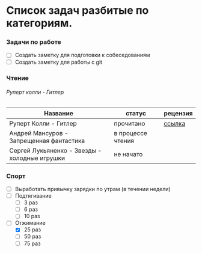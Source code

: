 # Список задач разбитые по категориям.

### Задачи по работе
- [ ] Создать заметку для подготовки к собеседованиям
- [ ] Создать заметку для работы с git

### Чтение

###### Руперт колли - Гитлер

| Название                      | статус     | рецензия      |
| -----------                   | -----------   | -----------   |
| Руперт Колли - Гитлер         | прочитано         | [ссылка](./books/Rupert_Kolli_Gitler.md) |
| Андрей Мансуров - Запрещенная фантастика         | в процессе чтения         |  |
| Сергей Лукьяненко - Звезды - холодные игрушки       | не начато         |  |

### Спорт
- [ ] Выработать привычку зарядки по утрам (в течении недели)
- [ ] Подтягивание
    - [ ] 3 раз
    - [ ] 6 раз
    - [ ] 10 раз
- [ ] Отжимание
    - [x] 25 раз
    - [ ] 50 раз
    - [ ] 75 раз
